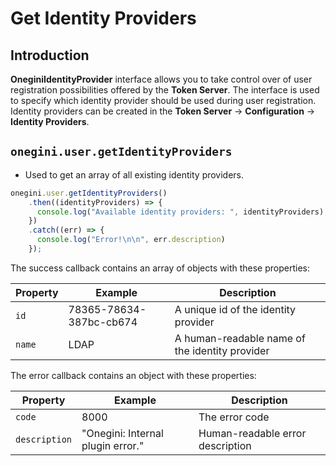 # Get Identity Providers

<!-- toc -->

## Introduction

**OneginiIdentityProvider** interface allows you to take control over of user registration possibilities offered by the **Token Server**. The interface is 
used to specify which identity provider should be used during user registration. Identity providers can be created in the **Token Server** -> 
**Configuration** -> **Identity Providers**.

## `onegini.user.getIdentityProviders`

- Used to get an array of all existing identity providers.

```js
onegini.user.getIdentityProviders()
    .then((identityProviders) => {
      console.log("Available identity providers: ", identityProviders);
    })
    .catch((err) => {
      console.log("Error!\n\n", err.description)
    });
```

The success callback contains an array of objects with these properties:

| Property | Example | Description |
| --- | --- | --- |
| `id` | 78365-78634-387bc-cb674 | A unique id of the identity provider
| `name` | LDAP | A human-readable name of the identity provider

The error callback contains an object with these properties:

| Property | Example | Description |
| --- | --- | --- |
| `code` | 8000 | The error code
| `description` | "Onegini: Internal plugin error." | Human-readable error description
